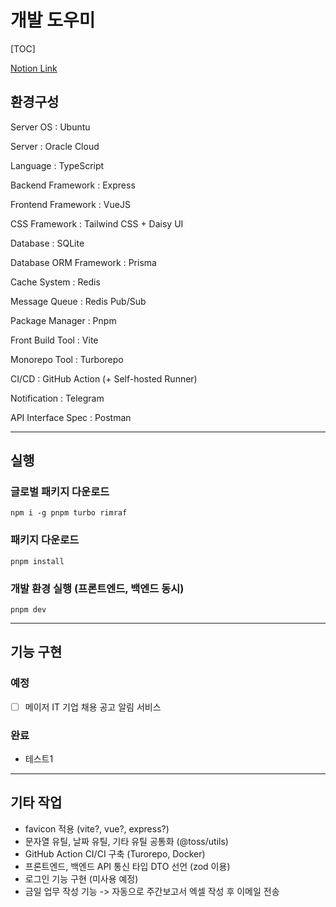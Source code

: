 # 개발 도우미

[TOC]

[Notion Link](https://www.notion.so/4d3b8c7aeb0b4b149da887c6dbdc609b)

## 환경구성

Server OS : Ubuntu

Server : Oracle Cloud

Language : TypeScript

Backend Framework : Express

Frontend Framework : VueJS

CSS Framework : Tailwind CSS + Daisy UI

Database : SQLite

Database ORM Framework : Prisma

Cache System : Redis

Message Queue : Redis Pub/Sub

Package Manager : Pnpm

Front Build Tool : Vite

Monorepo Tool : Turborepo

CI/CD : GitHub Action (+ Self-hosted Runner)

Notification : Telegram

API Interface Spec : Postman

---

## 실행

### 글로벌 패키지 다운로드

```shell
npm i -g pnpm turbo rimraf
```

### 패키지 다운로드

```shell
pnpm install
```

### 개발 환경 실행 (프론트엔드, 백엔드 동시)

```shell
pnpm dev
```

---

## 기능 구현

### 예정

- [ ] 메이저 IT 기업 채용 공고 알림 서비스

### 완료

- 테스트1

---

## 기타 작업

- favicon 적용 (vite?, vue?, express?)
- 문자열 유틸, 날짜 유틸, 기타 유틸 공통화 (@toss/utils)
- GitHub Action CI/CI 구축 (Turorepo, Docker)
- 프론트엔드, 백엔드 API 통신 타입 DTO 선언 (zod 이용)
- 로그인 기능 구현 (미사용 예정)
- 금일 업무 작성 기능 -> 자동으로 주간보고서 엑셀 작성 후 이메일 전송
